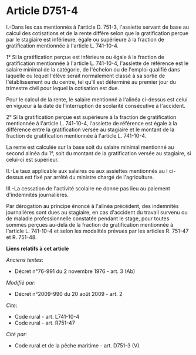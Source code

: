 # Article D751-4

I.-Dans les cas mentionnés à l'article D. 751-3, l'assiette servant de base au calcul des cotisations et de la rente diffère
selon que la gratification perçue par le stagiaire est inférieure, égale ou supérieure à la fraction de gratification
mentionnée à l'article L. 741-10-4. 

1° Si la gratification perçue est inférieure ou égale à la fraction de gratification mentionnée à l'article L. 741-10-4,
l'assiette de référence est le salaire minimal de la catégorie, de l'échelon ou de l'emploi qualifié dans laquelle ou lequel
l'élève serait normalement classé à sa sortie de l'établissement ou du centre, tel qu'il est déterminé au premier jour du
trimestre civil pour lequel la cotisation est due. 

Pour le calcul de la rente, le salaire mentionné à l'alinéa ci-dessus est celui en vigueur à la date de l'interruption de
scolarité consécutive à l'accident. 

2° Si la gratification perçue est supérieure à la fraction de gratification mentionnée à l'article L. 741-10-4, l'assiette de
référence est égale à la différence entre la gratification versée au stagiaire et le montant de la fraction de gratification
mentionnée à l'article L. 741-10-4. 

La rente est calculée sur la base soit du salaire minimal mentionné au second alinéa du 1°, soit du montant de la
gratification versée au stagiaire, si celui-ci est supérieur. 

II.-Le taux applicable aux salaires ou aux assiettes mentionnés au I ci-dessus est fixé par arrêté du ministre chargé de
l'agriculture. 

III.-La cessation de l'activité scolaire ne donne pas lieu au paiement d'indemnités journalières. 

Par dérogation au principe énoncé à l'alinéa précédent, des indemnités journalières sont dues au stagiaire, en cas d'accident
du travail survenu ou de maladie professionnelle constatée pendant le stage, pour toutes sommes perçues au-delà de la
fraction de gratification mentionnée à l'article L. 741-10-4 et selon les modalités prévues par les articles R. 751-47 et R.
751-48.

**Liens relatifs à cet article**

_Anciens textes_:

  - Décret n°76-991 du 2 novembre 1976 - art. 3 (Ab)

_Modifié par_:

  - Décret n°2009-990 du 20 août 2009 - art. 2

_Cite_:

  - Code rural - art. L741-10-4
  - Code rural - art. R751-47

_Cité par_:

  - Code rural et de la pêche maritime - art. D751-3 (V)
